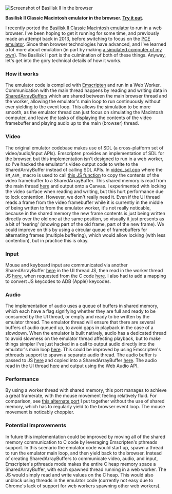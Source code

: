 ![Screenshot of Basilisk II in the browser](/files/basiliskiijs.jpg)

**Basilisk II Classic Macintosh emulator in the browser. [Try it out](https://jamesfriend.com.au/projects/basiliskii/BasiliskII-worker.html).**

I recently ported the [Basilisk II Classic Macintosh emulator](https://basilisk.cebix.net/) to run in a web browser. I've been hoping to get it running for some time, and previously made an attempt back in 2013, before switching to focus on the [PCE emulator](https://jamesfriend.com.au/pcejs-classic-mac-os-browser). Since then browser technologies have advanced, and I've learned a lot more about emulation (in part by making [a simulated computer of my own](https://github.com/jsdf/little-virtual-computer)). The Basilisk II port is the culmination of both of these things. Anyway, let's get into the gory technical details of how it works.

### How it works

The emulator code is compiled with [Emscripten](https://emscripten.org/) and run in a Web Worker. Communication with the main thread happens by reading and writing data in [SharedArrayBuffers](https://developer.mozilla.org/en-US/docs/Web/JavaScript/Reference/Global_Objects/SharedArrayBuffer) which are shared between the main browser thread and the worker, allowing the emulator's main loop to run continuously without ever yielding to the event loop. This allows the simulation to be more smooth, as the emulator thread can just focus on simulating the Macintosh computer, and leave the tasks of displaying the contents of the video framebuffer and playing audio up to the main (browser) thread.

### Video

The original emulator codebase makes use of SDL (a cross-platform set of video/audio/input APIs). Emscripten provides an implementation of SDL for the browser, but this implementation isn't designed to run in a web worker, so I've hacked the emulator's video output code to write to the SharedArrayBuffer instead of calling SDL APIs. In [video_sdl.cpp](https://github.com/jsdf/macemu/blob/80557e8ff1f411f0fe850669502c2ba5fe056b96/BasiliskII/src/SDL/video_sdl.cpp#L2446-L2449) 
where the `EM_ASM_` macro is used to call [this JS function](https://github.com/jsdf/macemu/blob/1730d17db9e8f3832397e91ce2a43a43aaccfeae/BasiliskII/src/Unix/BasiliskII-worker-boot.js#L136-L146) to copy the contents of the video framebuffer to a SharedArrayBuffer. This shared memory is read from the main thread [here](https://github.com/jsdf/macemu/blob/1730d17db9e8f3832397e91ce2a43a43aaccfeae/BasiliskII/src/Unix/BasiliskII-worker-ui-thread.js#L148-L171) and output onto a Canvas. I experimented with locking the video surface when reading and writing, but this hurt performance due to lock contention. However, we don't really need it. Even if the UI thread reads a frame from the video framebuffer while it is currently in the middle of being written to from the emulator worker, it's not really noticable, because in the shared memory the new frame contents is just being written directly over the old one at the same position, so visually it just presents as a bit of 'tearing' (showing part of the old frame, part of the new frame). We could improve on this by using a circular queue of framebuffers for alternating frames (multiple buffering), which would allow locking (with less contention), but in practice this is okay.

### Input

Mouse and keyboard input are communicated via another SharedArrayBuffer [here](https://github.com/jsdf/macemu/blob/1730d17db9e8f3832397e91ce2a43a43aaccfeae/BasiliskII/src/Unix/BasiliskII-worker-ui-thread.js#L66-L117) in the UI thread JS, then read in the worker thread JS [here](https://github.com/jsdf/macemu/blob/1730d17db9e8f3832397e91ce2a43a43aaccfeae/BasiliskII/src/Unix/BasiliskII-worker-boot.js#L91-L119), when requested from the C code [here](https://github.com/jsdf/macemu/blob/80557e8ff1f411f0fe850669502c2ba5fe056b96/BasiliskII/src/SDL/video_sdl.cpp#L2167-L2230). I also had to add a mapping to convert JS keycodes to ADB (Apple) keycodes.

### Audio

The implementation of audio uses a queue of buffers in shared memory, which each have a flag signifying whether they are full and ready to be consumed by the UI thread, or empty and ready to be written by the emulator thread. The emulator thread will ensure that there are several buffers of audio queued up, to avoid gaps in playback in the case of a slowdown. When the emulator is built natively, audio has a dedicated thread to avoid slowness on the emulator thread affecting playback, but to make things simpler I've just hacked in a call to output audio directly into the emulator's main loop [here](https://github.com/jsdf/macemu/blob/80557e8ff1f411f0fe850669502c2ba5fe056b96/BasiliskII/src/Unix/main_unix.cpp#L1261-L1265). This could be improved by using Emscripten's pthreads support to spawn a separate audio thread. The audio buffer is passed to JS [here](https://github.com/jsdf/macemu/blob/80557e8ff1f411f0fe850669502c2ba5fe056b96/BasiliskII/src/Unix/audio_oss_esd.cpp#L615-L618) and copied into a SharedArrayBuffer [here](https://github.com/jsdf/macemu/blob/c438ca0a645107a829940960b74ed2a336fb4f9f/BasiliskII/src/Unix/BasiliskII-worker-boot.js#L308-L339). The audio read in the UI thread [here](https://github.com/jsdf/macemu/blob/c438ca0a645107a829940960b74ed2a336fb4f9f/BasiliskII/src/Unix/BasiliskII-worker-ui-thread.js#L103-L148) and output using the Web Audio API.


### Performance

By using a worker thread with shared memory, this port manages to achieve a great framerate, with the mouse movement feeling relatively fluid. For comparison, see [this alternate port](https://jamesfriend.com.au/projects/basiliskii/BasiliskII-mainthread.html) I put together without the use of shared memory, which has to regularly yield to the browser event loop. The mouse movement is noticably choppier.


### Potential Improvements

In future this implementation could be improved by moving all of the shared memory communication to C code by leveraging Emscripten's pthreads support. In this scenario the emulator code would start up, spawn a thread to run the emulator main loop, and then yield back to the browser. Instead of creating SharedArrayBuffers to communicate video, audio, and input, Emscripten's pthreads mode makes the entire C heap memory space a SharedArrayBuffer, with each spawned thread running in a web worker. The JS would simply read and write values on the C heap. This would also unblock using threads in the emulator code (currently not easy due to Chrome's lack of support for web workers spawning other web workers). 
